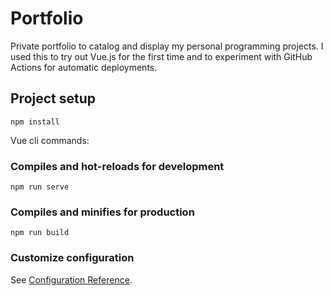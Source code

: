 # Portfolio
Private portfolio to catalog and display my personal programming projects.
I used this to try out Vue.js for the first time and to experiment with GitHub Actions for automatic deployments.

## Project setup
```
npm install
```
Vue cli commands:
### Compiles and hot-reloads for development
```
npm run serve
```

### Compiles and minifies for production
```
npm run build
```

### Customize configuration
See [Configuration Reference](https://cli.vuejs.org/config/).

